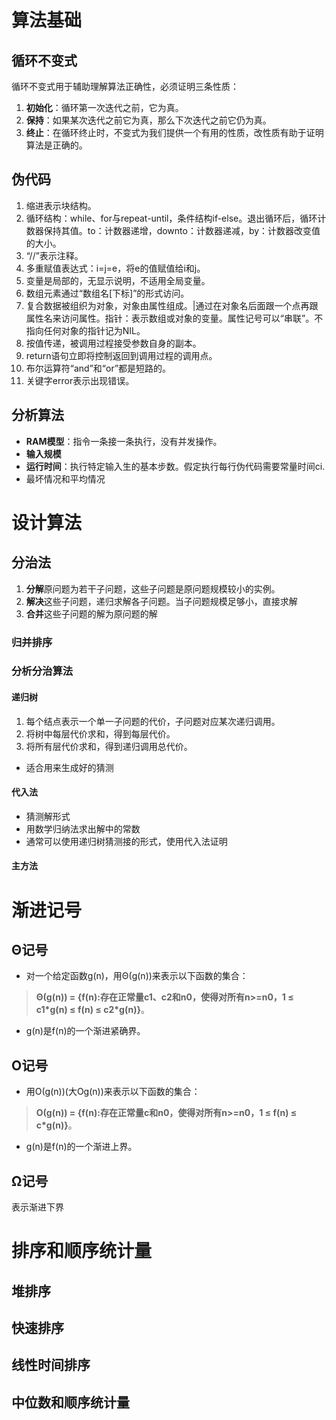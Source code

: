 # 算法基础
## 循环不变式
循环不变式用于辅助理解算法正确性，必须证明三条性质：
1. **初始化**：循环第一次迭代之前，它为真。
2. **保持**：如果某次迭代之前它为真，那么下次迭代之前它仍为真。
3. **终止**：在循环终止时，不变式为我们提供一个有用的性质，改性质有助于证明算法是正确的。

## 伪代码
1. 缩进表示块结构。
2. 循环结构：while、for与repeat-until，条件结构if-else。退出循环后，循环计数器保持其值。to：计数器递增，downto：计数器递减，by：计数器改变值的大小。
3. “//”表示注释。
4. 多重赋值表达式：i=j=e，将e的值赋值给i和j。
5. 变量是局部的，无显示说明，不适用全局变量。
6. 数组元素通过“数组名[下标]”的形式访问。
7. 复合数据被组织为对象，对象由属性组成。|通过在对象名后面跟一个点再跟属性名来访问属性。指针：表示数组或对象的变量。属性记号可以“串联”。不指向任何对象的指针记为NIL。
8. 按值传递，被调用过程接受参数自身的副本。
9. return语句立即将控制返回到调用过程的调用点。
10. 布尔运算符“and”和“or”都是短路的。
11. 关键字error表示出现错误。

## 分析算法
- **RAM模型**：指令一条接一条执行，没有并发操作。
- **输入规模**
- **运行时间**：执行特定输入生的基本步数。假定执行每行伪代码需要常量时间ci.
- 最坏情况和平均情况

# 设计算法
## 分治法
1. **分解**原问题为若干子问题，这些子问题是原问题规模较小的实例。
2. **解决**这些子问题，递归求解各子问题。当子问题规模足够小，直接求解
3. **合并**这些子问题的解为原问题的解
### 归并排序
### 分析分治算法
#### 递归树
1. 每个结点表示一个单一子问题的代价，子问题对应某次递归调用。
2. 将树中每层代价求和，得到每层代价。
3. 将所有层代价求和，得到递归调用总代价。
- 适合用来生成好的猜测
#### 代入法
- 猜测解形式
- 用数学归纳法求出解中的常数
- 通常可以使用递归树猜测接的形式，使用代入法证明
#### 主方法

# 渐进记号
## Θ记号
- 对一个给定函数g(n)，用Θ(g(n))来表示以下函数的集合：
> **Θ(g(n)) = {f(n):存在正常量c1、c2和n0，使得对所有n>=n0，1 ≤ c1\*g(n) ≤ f(n) ≤ c2\*g(n)}**。
- g(n)是f(n)的一个渐进紧确界。
## Ο记号
- 用Ο(g(n))(大Οg(n))来表示以下函数的集合：
> **Ο(g(n)) = {f(n):存在正常量c和n0，使得对所有n>=n0，1 ≤ f(n) ≤ c\*g(n)}**。
- g(n)是f(n)的一个渐进上界。
## Ω记号
表示渐进下界

# 排序和顺序统计量
## 堆排序
## 快速排序
## 线性时间排序
## 中位数和顺序统计量